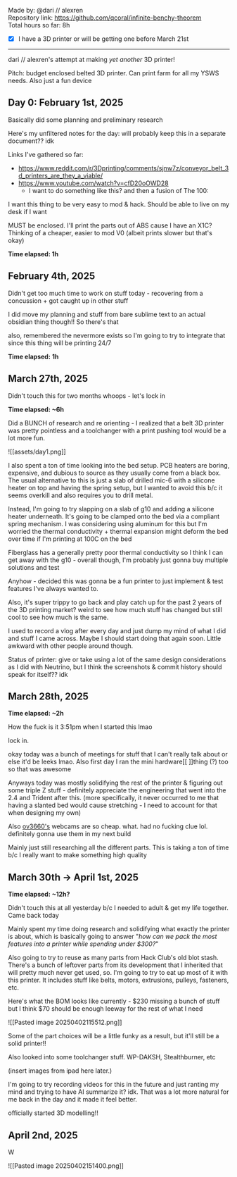 Made by: @dari // alexren \
Repository link: https://github.com/qcoral/infinite-benchy-theorem \
Total hours so far: 8h
- [x] I have a 3D printer or will be getting one before March 21st

---

dari // alexren's attempt at making *yet another* 3D printer!

Pitch: budget enclosed belted 3D printer. Can print farm for all my YSWS needs. Also just a fun device
## Day 0: February 1st, 2025

Basically did some planning and preliminary research

Here's my unfiltered notes for the day: will probably keep this in a separate document?? idk

Links I've gathered so far:
- https://www.reddit.com/r/3Dprinting/comments/sjnw7z/conveyor_belt_3d_printers_are_they_a_viable/
- https://www.youtube.com/watch?v=cfD20oOWD28
	- I want to do something like this? and then a fusion of The 100:

I want this thing to be very easy to mod & hack. Should be able to live on my desk if I want

MUST be enclosed. I'll print the parts out of ABS cause I have an X1C? Thinking of a cheaper, easier to mod V0 (albeit prints slower but that's okay)

**Time elapsed: 1h**

## February 4th, 2025
Didn't get too much time to work on stuff today - recovering from a concussion + got caught up in other stuff

I did move my planning and stuff from bare sublime text to an actual obsidian thing though!! So there's that

also, remembered the nevermore exists so I'm going to try to integrate that since this thing will be printing 24/7

**Time elapsed:** **1h**

## March 27th, 2025
Didn't touch this for two months whoops - let's lock in

**Time elapsed: ~6h**

Did a BUNCH of research and re orienting - I realized that a belt 3D printer was pretty pointless and a toolchanger with a print pushing tool would be a lot more fun.

![[assets/day1.png]]

I also spent a ton of time looking into the bed setup. PCB heaters are boring, expensive, and dubious to source as they usually come from a black box. The usual alternative to this is just a slab of drilled mic-6 with a silicone heater on top and having the spring setup, but I wanted to avoid this b/c it seems overkill and also requires you to drill metal.

Instead, I'm going to try slapping on a slab of g10 and adding a silicone heater underneath. It's going to be clamped onto the bed via a compliant spring mechanism. I was considering using aluminum for this but I'm worried the thermal conductivity + thermal expansion might deform the bed over time if I'm printing at 100C on the bed

Fiberglass has a generally pretty poor thermal conductivity so I think I can get away with the g10 - overall though, I'm probably just gonna buy multiple solutions and test

Anyhow - decided this was gonna be a fun printer to just implement & test features I've always wanted to.

Also, it's super trippy to go back and play catch up for the past 2 years of the 3D printing market? weird to see how much stuff has changed but still cool to see how much is the same.

I used to record a vlog after every day and just dump my mind of what I did and stuff I came across. Maybe I should start doing that again soon. Little awkward with other people around though.

Status of printer: give or take using a lot of the same design considerations as I did with Neutrino, but I think the screenshots & commit history should speak for itself?? idk

## March 28th, 2025

**Time elapsed: ~2h**

How the fuck is it 3:51pm when I started this lmao

lock in.

okay today was a bunch of meetings for stuff that I can't really talk about or else it'd be leeks lmao. Also first day I ran the mini hardware[[ ]]thing (?) too so that was awesome

Anyways today was mostly solidifying the rest of the printer & figuring out some triple Z stuff - definitely appreciate the engineering that went into the 2.4 and Trident after this.
(more specifically, it never occurred to me that having a slanted bed would cause stretching - I need to account for that when designing my own)

Also [ov3660's](https://www.aliexpress.us/item/3256807837835215.html) webcams are so cheap. what. had no fucking clue lol. definitely gonna use them in my next build

Mainly just still researching all the different parts. This is taking a ton of time b/c I really want to make something high quality

## March 30th -> April 1st, 2025

**Time elapsed: ~12h?**

Didn't touch this at all yesterday b/c I needed to adult & get my life together. Came back today

Mainly spent my time doing research and solidifying what exactly the printer is about, which is basically going to answer "*how can we pack the most features into a printer while spending under $300?*"

Also going to try to reuse as many parts from Hack Club's old blot stash. There's a bunch of leftover parts from its development that I inherited that will pretty much never get used, so. I'm going to try to eat up most of it with this printer. It includes stuff like belts, motors, extrusions, pulleys, fasteners, etc.

Here's what the BOM looks like currently - $230 missing a bunch of stuff but I think $70 should be enough leeway for the rest of what I need

![[Pasted image 20250402115512.png]]

Some of the part choices will be a little funky as a result, but it'll still be a solid printer!!

Also looked into some toolchanger stuff. WP-DAKSH, Stealthburner, etc

(insert images from ipad here later.)

I'm going to try recording videos for this in the future and just ranting my mind and trying to have AI summarize it? idk. That was a lot more natural for me back in the day and it made it feel better.

officially started 3D modelling!!

## April 2nd, 2025

W 

![[Pasted image 20250402151400.png]]


